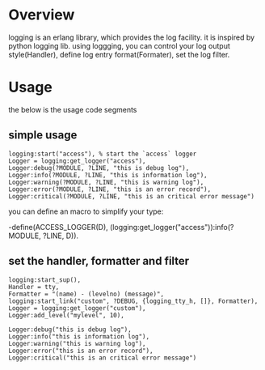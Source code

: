 # Overview
logging is an erlang library, which provides the log facility. it is inspired by python logging lib.
using loggging, you can control your log output style(Handler), define log entry format(Formater),
set the log filter.

# Usage
the below is the usage code segments

## simple usage
    logging:start("access"), % start the `access` logger
    Logger = logging:get_logger("access"),
    Logger:debug(?MODULE, ?LINE, "this is debug log"),
    Logger:info(?MODULE, ?LINE, "this is information log"),
    Logger:warning(?MODULE, ?LINE, "this is warning log"),
    Logger:error(?MODULE, ?LINE, "this is an error record"),
    Logger:critical(?MODULE, ?LINE, "this is an critical error message")

you can define an macro to simplify your type:

   -define(ACCESS_LOGGER(D), (logging:get_logger("access")):info(?MODULE, ?LINE, D)).

## set the handler, formatter and filter 
    logging:start_sup(),
    Handler = tty,
    Formatter = "(name) - (levelno) (message)",
    logging:start_link("custom", ?DEBUG, {logging_tty_h, []}, Formatter),
    Logger = logging:get_logger("custom"),
    Logger:add_level("mylevel", 10),

    Logger:debug("this is debug log"),
    Logger:info("this is information log"),
    Logger:warning("this is warning log"),
    Logger:error("this is an error record"),
    Logger:critical("this is an critical error message")
